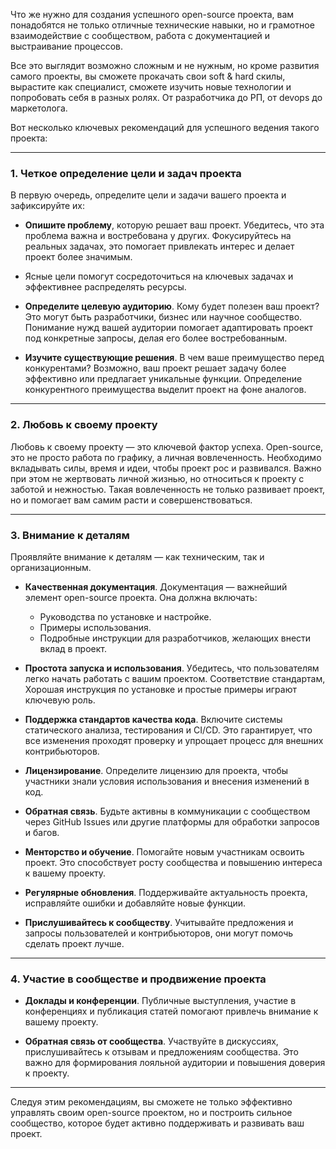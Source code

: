 Что же нужно для создания успешного open-source проекта, вам понадобятся не только отличные технические навыки, но и грамотное взаимодействие с сообществом, работа с документацией и выстраивание процессов. 

Все это выглядит возможно сложным  и не нужным, но кроме развития самого проекты, вы сможете прокачать свои soft & hard скилы, вырастите как специалист, сможете изучить новые технологии и попробовать себя в разных ролях. От разработчика до  РП, от devops до маркетолога.

Вот несколько ключевых рекомендаций для успешного ведения такого проекта:

---

### 1. **Четкое определение цели и задач проекта**

В первую очередь, определите цели и задачи вашего проекта и зафиксируйте их:

- **Опишите проблему**, которую решает ваш проект. Убедитесь, что эта проблема важна и востребована у других. Фокусируйтесь на реальных задачах, это помогает привлекать интерес и делает проект более значимым.
- Ясные цели помогут сосредоточиться на ключевых задачах и эффективнее распределять ресурсы.
    
- **Определите целевую аудиторию**. Кому будет полезен ваш проект? Это могут быть разработчики, бизнес или научное сообщество. Понимание нужд вашей аудитории помогает адаптировать проект под конкретные запросы, делая его более востребованным.
    
- **Изучите существующие решения**. В чем ваше преимущество перед конкурентами? Возможно, ваш проект решает задачу более эффективно или предлагает уникальные функции. Определение конкурентного преимущества выделит проект на фоне аналогов.


---

### 2. **Любовь к своему проекту**

Любовь к своему проекту — это ключевой фактор успеха. Open-source, это не просто работа по графику, а личная вовлеченность. Необходимо вкладывать силы, время и идеи, чтобы проект рос и развивался. Важно при этом не жертвовать личной жизнью, но относиться к проекту с заботой и нежностью. Такая вовлеченность не только развивает проект, но и помогает вам самим расти и совершенствоваться.

---

### 3. **Внимание к деталям**

Проявляйте внимание к деталям — как техническим, так и организационным.

- **Качественная документация**. Документация — важнейший элемент open-source проекта. Она должна включать:
    
    - Руководства по установке и настройке.
    - Примеры использования.
    - Подробные инструкции для разработчиков, желающих внести вклад в проект.
- **Простота запуска и использования**. Убедитесь, что пользователям легко начать работать с вашим проектом. Соответствие стандартам, Хорошая инструкция по установке и простые примеры играют ключевую роль.
    
- **Поддержка стандартов качества кода**. Включите системы статического анализа, тестирования и CI/CD. Это гарантирует, что все изменения проходят проверку и упрощает процесс для внешних контрибьюторов.
    
- **Лицензирование**. Определите лицензию для проекта, чтобы участники знали условия использования и внесения изменений в код.
    
- **Обратная связь**. Будьте активны в коммуникации с сообществом через GitHub Issues или другие платформы для обработки запросов и багов.
    
- **Менторство и обучение**. Помогайте новым участникам освоить проект. Это способствует росту сообщества и повышению интереса к вашему проекту.
    
- **Регулярные обновления**. Поддерживайте актуальность проекта, исправляйте ошибки и добавляйте новые функции.
    
- **Прислушивайтесь к сообществу**. Учитывайте предложения и запросы пользователей и контрибьюторов, они могут помочь сделать проект лучше.
    

---

### 4. **Участие в сообществе и продвижение проекта**

- **Доклады и конференции**. Публичные выступления, участие в конференциях и публикация статей помогают привлечь внимание к вашему проекту.
    
- **Обратная связь от сообщества**. Участвуйте в дискуссиях, прислушивайтесь к отзывам и предложениям сообщества. Это важно для формирования лояльной аудитории и повышения доверия к проекту.
    

---

Следуя этим рекомендациям, вы сможете не только эффективно управлять своим open-source проектом, но и построить сильное сообщество, которое будет активно поддерживать и развивать ваш проект.
